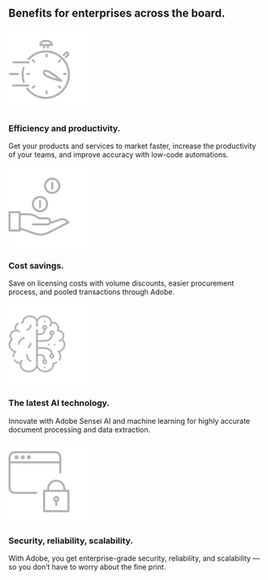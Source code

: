 
<TitleBlock slots="heading" theme="lightest" className="titleBlock-align-left benefitsForEnterprises"/>

## Benefits for enterprises across the board.


<TextBlock slots="image, heading, text" width="25%" theme="lightest" className="align-left icon-xl-size horizontal-align-heading Benefits-one"/>

![EMPTY_ALT](../../images/efficiency_Icon_Desktop.png)

### Efficiency and productivity.

Get your products and services to market faster, increase the productivity of your teams, and improve accuracy with low-code automations.


<TextBlock slots="image, heading, text" width="25%" theme="lightest" className="align-left icon-xl-size horizontal-align-heading Benefits-two"/>

![EMPTY_ALT](../../images/savings_Icon_Desktop.png)

### Cost savings.

Save on licensing costs with volume discounts, easier procurement process, and pooled transactions through Adobe.


<TextBlock slots="image, heading, text" width="25%" theme="lightest" className="align-left icon-xl-size link horizontal-align-heading linking Benefits-three"/>

![EMPTY_ALT](../../images/ai_Icon_Desktop.png)

### The latest AI technology.

Innovate with Adobe Sensei AI and machine learning for highly accurate document processing and data extraction.

<TextBlock slots="image, heading, text" width="25%" theme="lightest" className="align-left icon-xl-size link horizontal-align-heading linking Benefits-four"/>

![EMPTY_ALT](../../images/security_Icon_Desktop.png)

### Security, reliability, scalability.

With Adobe, you get enterprise-grade security, reliability, and scalability — so you don’t have to worry about the fine print.
